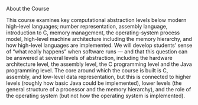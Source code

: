 About the Course

This course examines key computational abstraction levels below modern high-level languages; number representation, assembly language, introduction to C, memory management, the operating-system process model, high-level machine architecture including the memory hierarchy, and how high-level languages are implemented. We will develop students’ sense of “what really happens” when software runs — and that this question can be answered at several levels of abstraction, including the hardware architecture level, the assembly level, the C programming level and the Java programming level. The core around which the course is built is C, assembly, and low-level data representation, but this is connected to higher levels (roughly how basic Java could be implemented), lower levels (the general structure of a processor and the memory hierarchy), and the role of the operating system (but not how the operating system is implemented).

